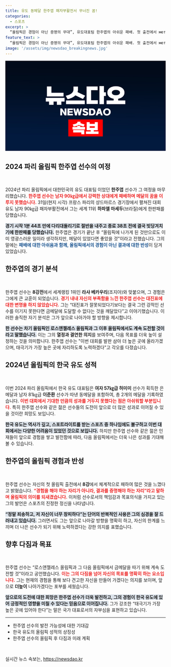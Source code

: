 ```yaml
---
title: 유도 동메달 한주엽 패자부활전서 무너진 꿈!
categories:
  - 스포츠
excerpt: >
  “올림픽은 경험이 아닌 증명의 무대”, 유도대표팀 한주엽의 아쉬운 패배. 첫 출전에서 метав하였지만, 미래에 대한 강한 의지를 내비친 그의 이야기 속으로 빠져보세요!
feature_text: >
  “올림픽은 경험이 아닌 증명의 무대”, 유도대표팀 한주엽의 아쉬운 패배. 첫 출전에서 метав하였지만, 미래에 대한 강한 의지를 내비친 그의 이야기 속으로 빠져보세요!
image: '/assets/img/newsdao_breakingnews.jpg'
---
```


<p><img src="/assets/img/newsdao_breakingnews.jpg" alt="cryptoinkorea 속보" /></p>

<h2 data-ke-size="size26">2024 파리 올림픽 한주엽 선수의 여정</h2>

<p data-ke-size="size16">&nbsp;</p>

<p>2024년 파리 올림픽에서 대한민국의 유도 대표팀 이었던 <strong>한주엽</strong> 선수가 그 여정을 마무리했습니다. <b><span style="color: #ee2323;">한주엽 선수는 남자 90㎏급에서 강력한 상대에게 패배하며 메달의 꿈을 이루지 못했습니다.</span></b> 31일(현지 시각) 프랑스 파리의 샹드마르스 경기장에서 펼쳐진 대회 유도 남자 90㎏급 패자부활전에서 그는 세계 11위 <strong>하파엘 마세두</strong>(브라질)에게 한판패를 당했습니다. </p>

<p><b><span style="background-color: #21538527;">경기 시작 1분 44초 만에 다리대돌리기로 절반을 내주고 종료 38초 전에 결국 빗당겨치기에 한판패를 당했습니다.</span></b> 한주엽은 경기가 끝난 후 “올림픽에 나가게 된 것만으로도 이미 영광스러운 일이라 생각하지만, 메달이 있었다면 좋았을 것”이라고 전했습니다. 그의 말에는 <b><span style="color: #1a5490;">패배에 대한 아쉬움과 함께, 올림픽에서의 경험이 아닌 결과에 대한 반성</span></b>이 담겨 있었습니다.</p>

<h2 data-ke-size="size26">한주엽의 경기 분석</h2>

<p data-ke-size="size16">&nbsp;</p>

<p>한주엽 선수는 <strong>8강전</strong>에서 세계랭킹 1위인 <strong>라샤 베카우리</strong>(조지아)와 맞붙으며, 그 경험은 그에게 큰 교훈이 되었습니다. <b><span style="color: #ee2323;">경기 내내 자신의 부족함을 느낀 한주엽 선수는 대진표에 대한 변명을 하지 않았습니다.</span></b> 그는 “대진표가 잘못되었다기보다는 결국 그런 강적인 선수를 이기지 못한다면 금메달에 도달할 수 없다는 것을 깨달았다”고 이야기했습니다. 이러한 솔직한 자기 분석은 그가 앞으로 나아가야 할 방향을 제시합니다.</p>

<p><b><span style="background-color: #21538527;">한 선수는 차기 올림픽인 로스앤젤레스 올림픽과 그 이후 올림픽에서도 계속 도전할 것이라고 말했습니다.</span></b> 이는 그의 <strong>열정과 결연한 의지</strong>를 보여주며, 다음 목표를 더욱 높이 설정하는 것을 의미합니다. 한주엽 선수는 "이번 대회를 발판 삼아 더 높은 곳에 올라가겠으며, 태극기가 가장 높은 곳에 자리하도록 노력하겠다"고 각오를 다졌습니다.</p>

<h2 data-ke-size="size26">2024년 올림픽의 한국 유도 성적</h2>

<p data-ke-size="size16">&nbsp;</p>

<p>이번 2024 파리 올림픽에서 한국 유도 대표팀은 <strong>여자 57㎏급 허미미</strong> 선수가 획득한 은메달과 남자 81㎏급 <strong>이준환</strong> 선수가 따낸 동메달을 포함하여, 총 2개의 메달을 기록하였습니다. <b><span style="color: #ee2323;">이번 대회에서 기대한 만큼의 성과를 거두지 못했다는 점은 아쉬워할 부분입니다.</span></b> 특히 한주엽 선수와 같은 젊은 선수들의 도전이 앞으로 더 많은 성과로 이어질 수 있을 것이란 희망도 보입니다.</p>

<p><b><span style="background-color: #21538527;">한국 유도는 역사가 깊고, 스포트라이트를 받는 스포츠 중 하나임에도 불구하고 이번 대회에서는 다양한 어려움이 있었던 것으로 보입니다.</span></b> 하지만 한주엽 선수와 같은 젊은 인재들이 앞으로 경험을 쌓고 발전함에 따라, 다음 올림픽에서는 더욱 나은 성과를 기대해 볼 수 있습니다.</p>

<h2 data-ke-size="size26">한주엽의 올림픽 경험과 반성</h2>

<p data-ke-size="size16">&nbsp;</p>

<p>한주엽 선수는 자신의 첫 올림픽 출전에서 <strong>8강</strong>에서 체계적으로 패하여 많은 것을 느꼈다고 밝혔습니다. <b><span style="color: #ee2323;">“경험을 해야 하는 자리가 아니라, 결과를 증명해야 하는 자리”라고 말하며 올림픽의 의미를 되새겼습니다.</span></b> 이처럼 선수로서의 책임감과 목표의식을 가지고 있는 그의 발언은 스포츠의 진정한 정신을 나타냅니다.</p>

<p><b><span style="background-color: #21538527;">“정말 죄송하고, 저 자신이 너무 창피하다”는 단어의 반복적인 사용은 그의 심경을 잘 드러내고 있습니다.</span></b> 그러면서도 그는 앞으로 나아갈 방향을 명확히 하고, 자신의 한계를 느끼며 더 나은 선수가 되기 위해 노력하겠다는 강한 의지를 표했습니다.</p>

<h2 data-ke-size="size26">향후 다짐과 목표</h2>

<p data-ke-size="size16">&nbsp;</p>

<p>한주엽 선수는 “로스앤젤레스 올림픽과 그 다음 올림픽에서 금메달을 따기 위해 계속 도전할 것”이라고 공언했습니다. <b><span style="color: #ee2323;">이는 그의 다짐을 넘어 자신의 목표를 명확히 하는 요소입니다.</span></b> 그는 현재의 경험을 통해 보다 견고한 자신을 만들어 가겠다는 의지를 보이며, 앞으로 <strong>더높이</strong> 나아가겠다는 포부를 세웠습니다.</p>

<p><b><span style="background-color: #21538527;">앞으로의 도전에 대한 희망은 한주엽 선수가 더욱 발전하고, 그의 경험이 한국 유도에 있어 긍정적인 영향을 미칠 수 있다는 믿음으로 이어집니다.</span></b> 그가 강조한 “태극기가 가장 높은 곳에 있어야 한다”는 말은 국가 대표로서의 자부심을 표현하고 있습니다.</p>

<hr>

<ul>
  <li>한주엽 선수의 발전 가능성에 대한 기대감</li>
  <li>한국 유도의 올림픽 성적의 상징성</li>
  <li>한주엽 선수의 올림픽 후 다짐과 미래 계획</li>
</ul>

<p data-ke-size="size16">&nbsp;</p>
실시간 뉴스 속보는, <a href="https://newsdao.kr" rel="dofollow">https://newsdao.kr</a>


